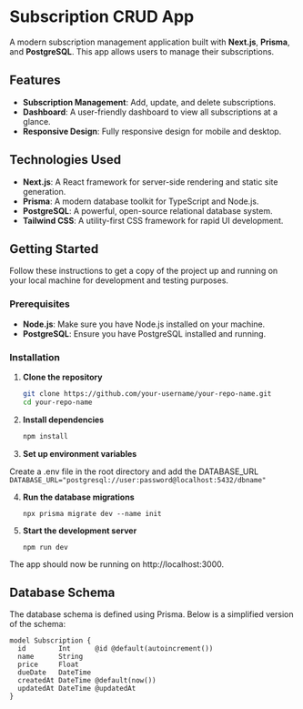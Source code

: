 # Subscription CRUD App

A modern subscription management application built with **Next.js**, **Prisma**, and **PostgreSQL**. This app allows users to manage their subscriptions.

## Features

- **Subscription Management**: Add, update, and delete subscriptions.
- **Dashboard**: A user-friendly dashboard to view all subscriptions at a glance.
- **Responsive Design**: Fully responsive design for mobile and desktop.

## Technologies Used

- **Next.js**: A React framework for server-side rendering and static site generation.
- **Prisma**: A modern database toolkit for TypeScript and Node.js.
- **PostgreSQL**: A powerful, open-source relational database system.
- **Tailwind CSS**: A utility-first CSS framework for rapid UI development.

## Getting Started

Follow these instructions to get a copy of the project up and running on your local machine for development and testing purposes.

### Prerequisites

- **Node.js**: Make sure you have Node.js installed on your machine.
- **PostgreSQL**: Ensure you have PostgreSQL installed and running.

### Installation

1. **Clone the repository**

   ```bash
   git clone https://github.com/your-username/your-repo-name.git
   cd your-repo-name

2. **Install dependencies**

    ```bash
    npm install
    ```
3. **Set up environment variables**

  Create a .env file in the root directory and add the DATABASE_URL
      ```
      DATABASE_URL="postgresql://user:password@localhost:5432/dbname"
      ```

4. **Run the database migrations**

    ```
    npx prisma migrate dev --name init
    ```

5. **Start the development server**

    ```
    npm run dev
    ```
The app should now be running on http://localhost:3000.

## Database Schema
The database schema is defined using Prisma. Below is a simplified version of the schema:
  ````
  model Subscription {
    id        Int      @id @default(autoincrement())
    name      String
    price     Float
    dueDate   DateTime
    createdAt DateTime @default(now())
    updatedAt DateTime @updatedAt
  }
  ````
